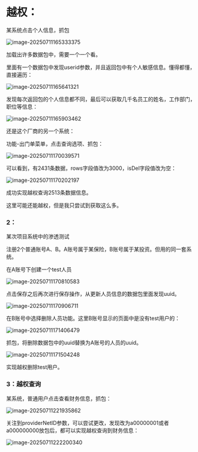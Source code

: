 # 越权：

某系统点击个人信息，抓包

![image-20250711165333375](https://cdn.jsdelivr.net/gh/maybeyjb/blue-team/img/202507111653447.png)

加载出许多数据包中，需要一个一个看。

里面有一个数据包中发现userid参数，并且返回包中有个人敏感信息。懂得都懂，直接遍历：

![image-20250711165641321](https://cdn.jsdelivr.net/gh/maybeyjb/blue-team/img/202507111656394.png)

发现每次返回包的个人信息都不同，最后可以获取几千名员工的姓名，工作部门，职位等信息：

![image-20250711165903462](https://cdn.jsdelivr.net/gh/maybeyjb/blue-team/img/202507111659542.png)

还是这个厂商的另一个系统：

功能-出门单菜单，点击查询选项、抓包：

![image-20250711170039571](https://cdn.jsdelivr.net/gh/maybeyjb/blue-team/img/202507111700635.png)

可以看到，有2431条数据，rows字段值改为3000，isDel字段值改为空：

![image-20250711170202197](https://cdn.jsdelivr.net/gh/maybeyjb/blue-team/img/202507111702260.png)

成功实现越权查询2513条数据信息。

这里可能还能越权，但是我只尝试到获取这么多。

### 2：

某次项目系统中的渗透测试

注册2个普通账号A、B。A账号属于某保险，B账号属于某投资。但用的同一套系统。

在A账号下创建一个test人员

![image-20250711170810583](https://cdn.jsdelivr.net/gh/maybeyjb/blue-team/img/202507111708609.png)

点击保存之后再次进行保存操作，从更新人员信息的数据包里面发现uuid。

![image-20250711170906711](https://cdn.jsdelivr.net/gh/maybeyjb/blue-team/img/202507111709775.png)

在B账号中选择删除人员功能。这里B账号显示的页面中是没有test用户的：

![image-20250711171406479](https://cdn.jsdelivr.net/gh/maybeyjb/blue-team/img/202507111714505.png)

抓包，将删除数据包中的uuid替换为A账号的人员的uuid。

![image-20250711171504248](https://cdn.jsdelivr.net/gh/maybeyjb/blue-team/img/202507111715302.png)

实现越权删除test用户。

### 3：越权查询

某系统，普通用户点击查看财务信息，抓包：

![image-20250711221935862](https://cdn.jsdelivr.net/gh/maybeyjb/blue-team/img/202507112222898.png)

关注到providerNetID参数，可以尝试更改，发现改为a00000001或者a000000000放包后，都可以实现越权查询到财务信息：

![image-20250711222200340](https://cdn.jsdelivr.net/gh/maybeyjb/blue-team/img/202507112222690.png)




